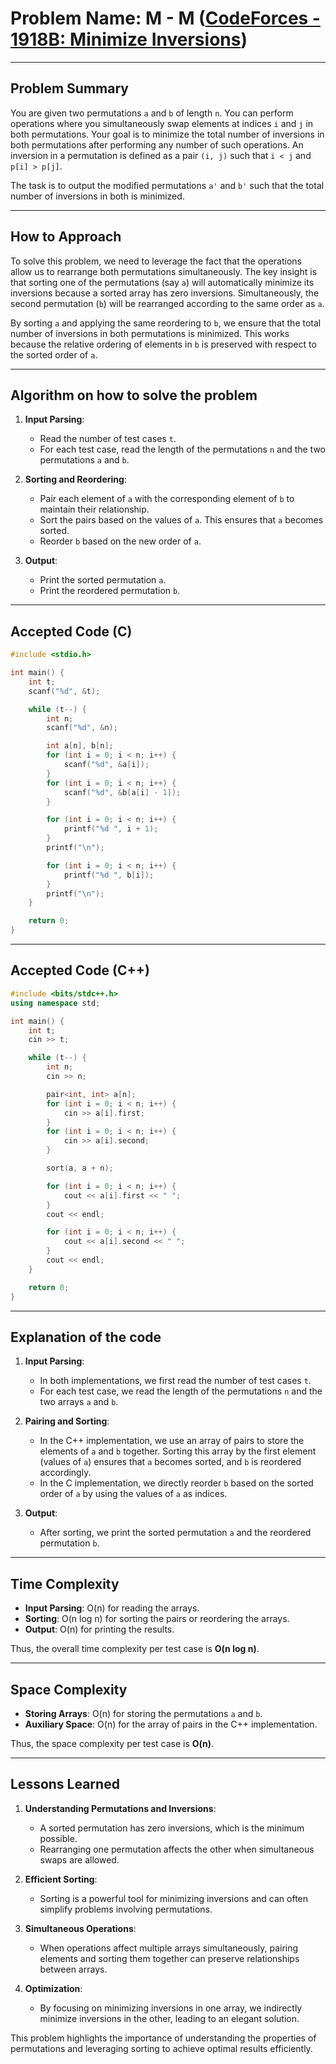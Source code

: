 # Problem Name: M - M ([CodeForces - 1918B: Minimize Inversions](http://codeforces.com/problemset/problem/1918/B))

---

## Problem Summary

You are given two permutations `a` and `b` of length `n`. You can perform operations where you simultaneously swap elements at indices `i` and `j` in both permutations. Your goal is to minimize the total number of inversions in both permutations after performing any number of such operations. An inversion in a permutation is defined as a pair `(i, j)` such that `i < j` and `p[i] > p[j]`.

The task is to output the modified permutations `a'` and `b'` such that the total number of inversions in both is minimized.

---

## How to Approach

To solve this problem, we need to leverage the fact that the operations allow us to rearrange both permutations simultaneously. The key insight is that sorting one of the permutations (say `a`) will automatically minimize its inversions because a sorted array has zero inversions. Simultaneously, the second permutation (`b`) will be rearranged according to the same order as `a`.

By sorting `a` and applying the same reordering to `b`, we ensure that the total number of inversions in both permutations is minimized. This works because the relative ordering of elements in `b` is preserved with respect to the sorted order of `a`.

---

## Algorithm on how to solve the problem

1. **Input Parsing**:
   - Read the number of test cases `t`.
   - For each test case, read the length of the permutations `n` and the two permutations `a` and `b`.

2. **Sorting and Reordering**:
   - Pair each element of `a` with the corresponding element of `b` to maintain their relationship.
   - Sort the pairs based on the values of `a`. This ensures that `a` becomes sorted.
   - Reorder `b` based on the new order of `a`.

3. **Output**:
   - Print the sorted permutation `a`.
   - Print the reordered permutation `b`.

---

## Accepted Code (C)

```c
#include <stdio.h>

int main() {
    int t;
    scanf("%d", &t);

    while (t--) {
        int n;
        scanf("%d", &n);

        int a[n], b[n];
        for (int i = 0; i < n; i++) {
            scanf("%d", &a[i]);
        }
        for (int i = 0; i < n; i++) {
            scanf("%d", &b[a[i] - 1]);
        }

        for (int i = 0; i < n; i++) {
            printf("%d ", i + 1);
        }
        printf("\n");

        for (int i = 0; i < n; i++) {
            printf("%d ", b[i]);
        }
        printf("\n");
    }

    return 0;
}
```

---

## Accepted Code (C++)

```cpp
#include <bits/stdc++.h>
using namespace std;

int main() {
    int t;
    cin >> t;

    while (t--) {
        int n;
        cin >> n;

        pair<int, int> a[n];
        for (int i = 0; i < n; i++) {
            cin >> a[i].first;
        }
        for (int i = 0; i < n; i++) {
            cin >> a[i].second;
        }

        sort(a, a + n);

        for (int i = 0; i < n; i++) {
            cout << a[i].first << " ";
        }
        cout << endl;

        for (int i = 0; i < n; i++) {
            cout << a[i].second << " ";
        }
        cout << endl;
    }

    return 0;
}
```

---

## Explanation of the code

1. **Input Parsing**:
   - In both implementations, we first read the number of test cases `t`.
   - For each test case, we read the length of the permutations `n` and the two arrays `a` and `b`.

2. **Pairing and Sorting**:
   - In the C++ implementation, we use an array of pairs to store the elements of `a` and `b` together. Sorting this array by the first element (values of `a`) ensures that `a` becomes sorted, and `b` is reordered accordingly.
   - In the C implementation, we directly reorder `b` based on the sorted order of `a` by using the values of `a` as indices.

3. **Output**:
   - After sorting, we print the sorted permutation `a` and the reordered permutation `b`.

---

## Time Complexity

- **Input Parsing**: O(n) for reading the arrays.
- **Sorting**: O(n log n) for sorting the pairs or reordering the arrays.
- **Output**: O(n) for printing the results.

Thus, the overall time complexity per test case is **O(n log n)**.

---

## Space Complexity

- **Storing Arrays**: O(n) for storing the permutations `a` and `b`.
- **Auxiliary Space**: O(n) for the array of pairs in the C++ implementation.

Thus, the space complexity per test case is **O(n)**.

---

## Lessons Learned

1. **Understanding Permutations and Inversions**:
   - A sorted permutation has zero inversions, which is the minimum possible.
   - Rearranging one permutation affects the other when simultaneous swaps are allowed.

2. **Efficient Sorting**:
   - Sorting is a powerful tool for minimizing inversions and can often simplify problems involving permutations.

3. **Simultaneous Operations**:
   - When operations affect multiple arrays simultaneously, pairing elements and sorting them together can preserve relationships between arrays.

4. **Optimization**:
   - By focusing on minimizing inversions in one array, we indirectly minimize inversions in the other, leading to an elegant solution.

This problem highlights the importance of understanding the properties of permutations and leveraging sorting to achieve optimal results efficiently.
